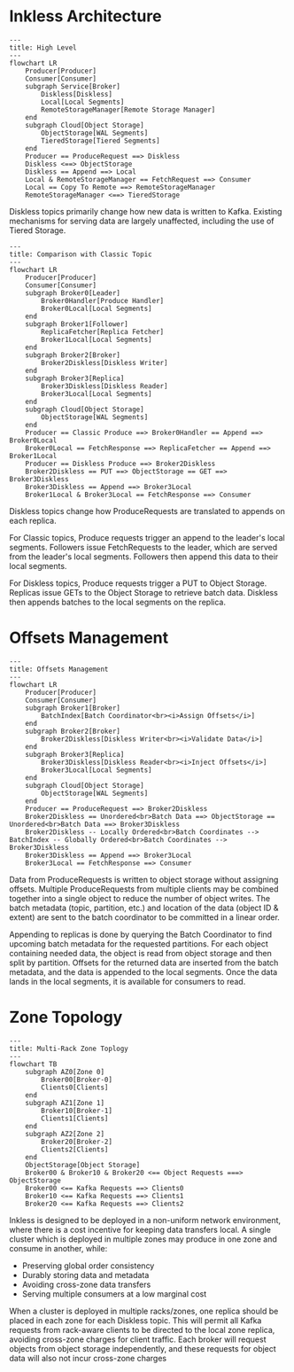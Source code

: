 
# Inkless Architecture
```mermaid
---
title: High Level
---
flowchart LR
    Producer[Producer]
    Consumer[Consumer]
    subgraph Service[Broker]
        Diskless[Diskless]
        Local[Local Segments]
        RemoteStorageManager[Remote Storage Manager]
    end
    subgraph Cloud[Object Storage]
        ObjectStorage[WAL Segments]
        TieredStorage[Tiered Segments]
    end
    Producer == ProduceRequest ==> Diskless
    Diskless <==> ObjectStorage
    Diskless == Append ==> Local 
    Local & RemoteStorageManager == FetchRequest ==> Consumer
    Local == Copy To Remote ==> RemoteStorageManager 
    RemoteStorageManager <==> TieredStorage
```

Diskless topics primarily change how new data is written to Kafka.
Existing mechanisms for serving data are largely unaffected, including the use of Tiered Storage.

```mermaid
---
title: Comparison with Classic Topic
---
flowchart LR
    Producer[Producer]
    Consumer[Consumer]
    subgraph Broker0[Leader]
        Broker0Handler[Produce Handler]
        Broker0Local[Local Segments]
    end
    subgraph Broker1[Follower]
        ReplicaFetcher[Replica Fetcher]
        Broker1Local[Local Segments]
    end
    subgraph Broker2[Broker]
        Broker2Diskless[Diskless Writer]
    end
    subgraph Broker3[Replica]
        Broker3Diskless[Diskless Reader]
        Broker3Local[Local Segments]
    end
    subgraph Cloud[Object Storage]
        ObjectStorage[WAL Segments]
    end
    Producer == Classic Produce ==> Broker0Handler == Append ==> Broker0Local
    Broker0Local == FetchResponse ==> ReplicaFetcher == Append ==> Broker1Local
    Producer == Diskless Produce ==> Broker2Diskless
    Broker2Diskless == PUT ==> ObjectStorage == GET ==> Broker3Diskless
    Broker3Diskless == Append ==> Broker3Local
    Broker1Local & Broker3Local == FetchResponse ==> Consumer
```
Diskless topics change how ProduceRequests are translated to appends on each replica.

For Classic topics, Produce requests trigger an append to the leader's local segments.
Followers issue FetchRequests to the leader, which are served from the leader's local segments.
Followers then append this data to their local segments.

For Diskless topics, Produce requests trigger a PUT to Object Storage.
Replicas issue  GETs to the Object Storage to retrieve batch data.
Diskless then appends batches to the local segments on the replica.

# Offsets Management

```mermaid
---
title: Offsets Management
---
flowchart LR
    Producer[Producer]
    Consumer[Consumer]
    subgraph Broker1[Broker]
        BatchIndex[Batch Coordinator<br><i>Assign Offsets</i>]
    end
    subgraph Broker2[Broker]
        Broker2Diskless[Diskless Writer<br><i>Validate Data</i>]
    end
    subgraph Broker3[Replica]
        Broker3Diskless[Diskless Reader<br><i>Inject Offsets</i>]
        Broker3Local[Local Segments]
    end
    subgraph Cloud[Object Storage]
        ObjectStorage[WAL Segments]
    end
    Producer == ProduceRequest ==> Broker2Diskless
    Broker2Diskless == Unordered<br>Batch Data ==> ObjectStorage == Unordered<br>Batch Data ==> Broker3Diskless
    Broker2Diskless -- Locally Ordered<br>Batch Coordinates --> BatchIndex -- Globally Ordered<br>Batch Coordinates --> Broker3Diskless
    Broker3Diskless == Append ==> Broker3Local
    Broker3Local == FetchResponse ==> Consumer
```

Data from ProduceRequests is written to object storage without assigning offsets.
Multiple ProduceRequests from multiple clients may be combined together into a single object to reduce the number of object writes.
The batch metadata (topic, partition, etc.) and location of the data (object ID & extent) are sent to the batch coordinator to be committed in a linear order.

Appending to replicas is done by querying the Batch Coordinator to find upcoming batch metadata for the requested partitions. 
For each object containing needed data, the object is read from object storage and then split by partition.
Offsets for the returned data are inserted from the batch metadata, and the data is appended to the local segments. 
Once the data lands in the local segments, it is available for consumers to read.

# Zone Topology
```mermaid
---
title: Multi-Rack Zone Toplogy
---
flowchart TB
    subgraph AZ0[Zone 0]
        Broker00[Broker-0]
        Clients0[Clients]
    end
    subgraph AZ1[Zone 1]
        Broker10[Broker-1]
        Clients1[Clients]
    end
    subgraph AZ2[Zone 2]
        Broker20[Broker-2]
        Clients2[Clients]
    end
    ObjectStorage[Object Storage]
    Broker00 & Broker10 & Broker20 <== Object Requests ===> ObjectStorage
    Broker00 <== Kafka Requests ==> Clients0
    Broker10 <== Kafka Requests ==> Clients1
    Broker20 <== Kafka Requests ==> Clients2
```

Inkless is designed to be deployed in a non-uniform network environment, where there is a cost incentive for keeping data transfers local.
A single cluster which is deployed in multiple zones may produce in one zone and consume in another, while:

* Preserving global order consistency
* Durably storing data and metadata
* Avoiding cross-zone data transfers
* Serving multiple consumers at a low marginal cost

When a cluster is deployed in multiple racks/zones, one replica should be placed in each zone for each Diskless topic.
This will permit all Kafka requests from rack-aware clients to be directed to the local zone replica, avoiding cross-zone charges for client traffic.
Each broker will request objects from object storage independently, and these requests for object data will also not incur cross-zone charges

